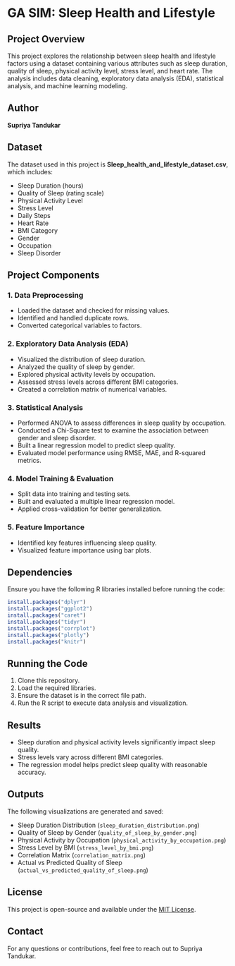 # GA SIM: Sleep Health and Lifestyle

## Project Overview
This project explores the relationship between sleep health and lifestyle factors using a dataset containing various attributes such as sleep duration, quality of sleep, physical activity level, stress level, and heart rate. The analysis includes data cleaning, exploratory data analysis (EDA), statistical analysis, and machine learning modeling.

## Author
**Supriya Tandukar**

## Dataset
The dataset used in this project is **Sleep_health_and_lifestyle_dataset.csv**, which includes:
- Sleep Duration (hours)
- Quality of Sleep (rating scale)
- Physical Activity Level
- Stress Level
- Daily Steps
- Heart Rate
- BMI Category
- Gender
- Occupation
- Sleep Disorder

## Project Components
### 1. Data Preprocessing
- Loaded the dataset and checked for missing values.
- Identified and handled duplicate rows.
- Converted categorical variables to factors.

### 2. Exploratory Data Analysis (EDA)
- Visualized the distribution of sleep duration.
- Analyzed the quality of sleep by gender.
- Explored physical activity levels by occupation.
- Assessed stress levels across different BMI categories.
- Created a correlation matrix of numerical variables.

### 3. Statistical Analysis
- Performed ANOVA to assess differences in sleep quality by occupation.
- Conducted a Chi-Square test to examine the association between gender and sleep disorder.
- Built a linear regression model to predict sleep quality.
- Evaluated model performance using RMSE, MAE, and R-squared metrics.

### 4. Model Training & Evaluation
- Split data into training and testing sets.
- Built and evaluated a multiple linear regression model.
- Applied cross-validation for better generalization.

### 5. Feature Importance
- Identified key features influencing sleep quality.
- Visualized feature importance using bar plots.

## Dependencies
Ensure you have the following R libraries installed before running the code:
```r
install.packages("dplyr")
install.packages("ggplot2")
install.packages("caret")
install.packages("tidyr")
install.packages("corrplot")
install.packages("plotly")
install.packages("knitr")
```

## Running the Code
1. Clone this repository.
2. Load the required libraries.
3. Ensure the dataset is in the correct file path.
4. Run the R script to execute data analysis and visualization.

## Results
- Sleep duration and physical activity levels significantly impact sleep quality.
- Stress levels vary across different BMI categories.
- The regression model helps predict sleep quality with reasonable accuracy.

## Outputs
The following visualizations are generated and saved:
- Sleep Duration Distribution (`sleep_duration_distribution.png`)
- Quality of Sleep by Gender (`quality_of_sleep_by_gender.png`)
- Physical Activity by Occupation (`physical_activity_by_occupation.png`)
- Stress Level by BMI (`stress_level_by_bmi.png`)
- Correlation Matrix (`correlation_matrix.png`)
- Actual vs Predicted Quality of Sleep (`actual_vs_predicted_quality_of_sleep.png`)

## License
This project is open-source and available under the [MIT License](LICENSE).

## Contact
For any questions or contributions, feel free to reach out to Supriya Tandukar.

